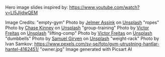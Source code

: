 

Hero image slides inspired by: https://www.youtube.com/watch?v=Ll5JIjdwQEM

Image Credits:
"empty-gym" Photo by <a href="https://unsplash.com/@jelmerassink?utm_content=creditCopyText&utm_medium=referral&utm_source=unsplash">Jelmer Assink</a> on <a href="https://unsplash.com/photos/barbell-on-rack-gzeTjGu3b_k?utm_content=creditCopyText&utm_medium=referral&utm_source=unsplash">Unsplash</a>
"ropes" Photo by <a href="https://unsplash.com/@chasekinney?utm_content=creditCopyText&utm_medium=referral&utm_source=unsplash">Chase Kinney</a> on <a href="https://unsplash.com/photos/person-holding-black-exercise-rope-FMQBLyhD2HU?utm_content=creditCopyText&utm_medium=referral&utm_source=unsplash">Unsplash</a>
"group-training" Photo by <a href="https://unsplash.com/@victorfreitas?utm_content=creditCopyText&utm_medium=referral&utm_source=unsplash">Victor Freitas</a> on <a href="https://unsplash.com/photos/person-about-to-lift-the-weight-plate-Btl6ZNdIfdQ?utm_content=creditCopyText&utm_medium=referral&utm_source=unsplash">Unsplash</a>
"lifting-comp" Photo by <a href="https://unsplash.com/@victorfreitas?utm_content=creditCopyText&utm_medium=referral&utm_source=unsplash">Victor Freitas</a> on <a href="https://unsplash.com/photos/a-man-lifting-a-barbell-in-a-gym-71T4vSUphQI?utm_content=creditCopyText&utm_medium=referral&utm_source=unsplash">Unsplash</a>
"dumbbells" Photo by <a href="https://unsplash.com/@samuelgirven?utm_content=creditCopyText&utm_medium=referral&utm_source=unsplash">Samuel Girven</a> on <a href="https://unsplash.com/photos/dumbbells-on-floor-VJ2s0c20qCo?utm_content=creditCopyText&utm_medium=referral&utm_source=unsplash">Unsplash</a>
"weight-rack" Photo by Ivan Samkov: https://www.pexels.com/sv-se/foto/gym-utrustning-hantlar-hantel-4162451/
"owner.jpg" Image generated with Picsart AI
